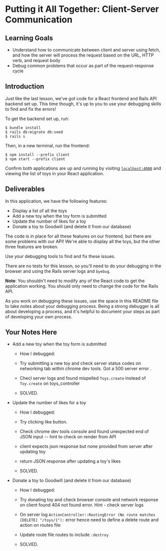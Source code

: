 # Putting it All Together: Client-Server Communication

## Learning Goals

- Understand how to communicate between client and server using fetch, and how
  the server will process the request based on the URL, HTTP verb, and request
  body
- Debug common problems that occur as part of the request-response cycle

## Introduction

Just like the last lesson, we've got code for a React frontend and Rails API
backend set up. This time though, it's up to you to use your debugging skills to
find and fix the errors!

To get the backend set up, run:

```console
$ bundle install
$ rails db:migrate db:seed
$ rails s
```

Then, in a new terminal, run the frontend:

```console
$ npm install --prefix client
$ npm start --prefix client
```

Confirm both applications are up and running by visiting
[`localhost:4000`](http://localhost:4000) and viewing the list of toys in your
React application.

## Deliverables

In this application, we have the following features:

- Display a list of all the toys
- Add a new toy when the toy form is submitted
- Update the number of likes for a toy
- Donate a toy to Goodwill (and delete it from our database)

The code is in place for all these features on our frontend, but there are some
problems with our API! We're able to display all the toys, but the other three
features are broken.

Use your debugging tools to find and fix these issues.

There are no tests for this lesson, so you'll need to do your debugging in the
browser and using the Rails server logs and `byebug`.

**Note**: You shouldn't need to modify any of the React code to get the
application working. You should only need to change the code for the Rails API.

As you work on debugging these issues, use the space in this README file to take
notes about your debugging process. Being a strong debugger is all about
developing a process, and it's helpful to document your steps as part of
developing your own process.

## Your Notes Here

- Add a new toy when the toy form is submitted

  - How I debugged:

  - Try submitting a new toy and check server status codes on networking tab within chrome dev tools. Got a 500 server error .
  - Checl server logs and found mispelled `Toys.create` instead of `Toy.create` on toys_controller
  - SOLVED.

- Update the number of likes for a toy

  - How I debugged:

  - Try clicking like button.
  - Check chrome dev tools console and found unexpected end of JSON input -- hint to check on render from API
  - client expects json response but none provided from server after updating toy
  - return JSON response after updating a toy's likes
  - SOLVED.

- Donate a toy to Goodwill (and delete it from our database)

  - How I debugged:

  - Try donating toy and check browser console and network response on client found 404 not found error. Hint - check server logs
   - On server log `ActionController::RoutingError (No route matches [DELETE] "/toys/1"):` error hence need to define a delete route and action on routes file
    - Update route file routes to include `:destroy`
    - SOLVED.
